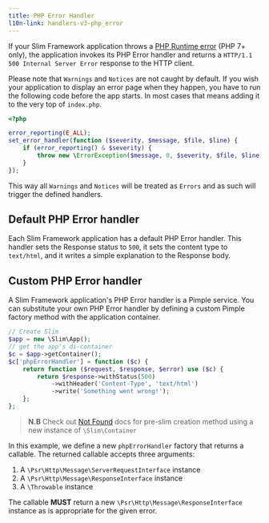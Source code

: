 ```yaml
---
title: PHP Error Handler
l10n-link: handlers-v3-php_error
---
```


If your Slim Framework application throws a
[PHP Runtime error](http://php.net/manual/en/class.error.php) (PHP 7+ only),
the application invokes its PHP Error handler and returns a
`HTTP/1.1 500 Internal Server Error` response to the HTTP client.

Please note that `Warnings` and `Notices` are not caught by default. If you wish your application to display an error page when they happen, you have to run the following code before the app starts. In most cases that means adding it to the very top of `index.php`.

```php
<?php

error_reporting(E_ALL);
set_error_handler(function ($severity, $message, $file, $line) {
    if (error_reporting() & $severity) {
        throw new \ErrorException($message, 0, $severity, $file, $line);
    }
});
```

This way all `Warnings` and `Notices` will be treated as `Errors` and as such will trigger the defined handlers.

## Default PHP Error handler

Each Slim Framework application has a default PHP Error handler. This handler
sets the Response status to `500`, it sets the content type to `text/html`,
and it writes a simple explanation to the Response body.

## Custom PHP Error handler

A Slim Framework application's PHP Error handler is a Pimple service. You can
substitute your own PHP Error handler by defining a custom Pimple factory
method with the application container.

```php
// Create Slim
$app = new \Slim\App();
// get the app's di-container
$c = $app->getContainer();
$c['phpErrorHandler'] = function ($c) {
    return function ($request, $response, $error) use ($c) {
        return $response->withStatus(500)
            ->withHeader('Content-Type', 'text/html')
            ->write('Something went wrong!');
    };
};
```

> **N.B** Check out [Not Found](/docs/v3/handlers/not-found.html) docs for
> pre-slim creation method using a new instance of `\Slim\Container`

In this example, we define a new `phpErrorHandler` factory that returns a
callable. The returned callable accepts three arguments:

1. A `\Psr\Http\Message\ServerRequestInterface` instance
2. A `\Psr\Http\Message\ResponseInterface` instance
3. A `\Throwable` instance

The callable **MUST** return a new `\Psr\Http\Message\ResponseInterface`
instance as is appropriate for the given error.
